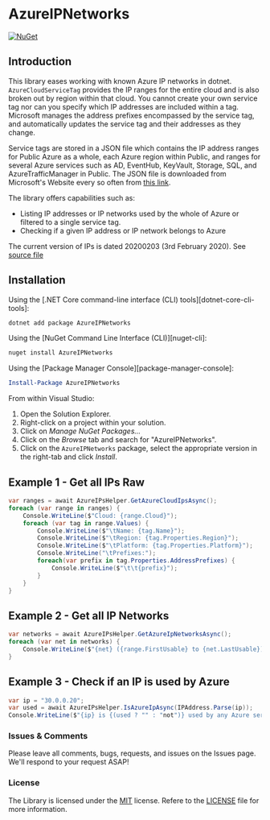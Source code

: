 # AzureIPNetworks

[![NuGet](https://img.shields.io/nuget/v/AzureIPNetworks.svg)](https://www.nuget.org/packages/AzureIPNetworks/)

## Introduction

This library eases working with known Azure IP networks in dotnet. `AzureCloudServiceTag` provides the IP ranges for the entire
cloud and is also broken out by region within that cloud.
You cannot create your own service tag nor can you specify which IP addresses are included within a tag. Microsoft manages the address prefixes encompassed by the service tag, and automatically updates the service tag and their addresses as they change.

Service tags are stored in a JSON file which contains the IP address ranges for Public Azure as a whole, each Azure region within Public,
and ranges for several Azure services such as AD, EventHub, KeyVault, Storage, SQL, and AzureTrafficManager in Public. The JSON file is downloaded from Microsoft's Website every so often from
[this link](https://www.microsoft.com/en-us/download/details.aspx?id=56519).

The library offers capabilities such as:

- Listing IP addresses or IP networks used by the whole of Azure or filtered to a single service tag.
- Checking if a given IP address or IP network belongs to Azure

The current version of IPs is dated 20200203 (3rd February 2020). See [source file](./src/AzureIPNetworks/Resources/ServiceTags_Public_20201012.json)

## Installation

Using the [.NET Core command-line interface (CLI) tools][dotnet-core-cli-tools]:

```sh
dotnet add package AzureIPNetworks
```

Using the [NuGet Command Line Interface (CLI)][nuget-cli]:

```sh
nuget install AzureIPNetworks
```

Using the [Package Manager Console][package-manager-console]:

```powershell
Install-Package AzureIPNetworks
```

From within Visual Studio:

1. Open the Solution Explorer.
2. Right-click on a project within your solution.
3. Click on *Manage NuGet Packages...*
4. Click on the *Browse* tab and search for "AzureIPNetworks".
5. Click on the `AzureIPNetworks` package, select the appropriate version in the right-tab and click *Install*.

## Example 1 - Get all IPs Raw

```csharp
var ranges = await AzureIPsHelper.GetAzureCloudIpsAsync();
foreach (var range in ranges) {
    Console.WriteLine($"Cloud: {range.Cloud}");
    foreach (var tag in range.Values) {
        Console.WriteLine($"\tName: {tag.Name}");
        Console.WriteLine($"\tRegion: {tag.Properties.Region}");
        Console.WriteLine($"\tPlatform: {tag.Properties.Platform}");
        Console.WriteLine("\tPrefixes:");
        foreach(var prefix in tag.Properties.AddressPrefixes) {
            Console.WriteLine($"\t\t{prefix}");
        }
    }
}
```

## Example 2 - Get all IP Networks

```csharp
var networks = await AzureIPsHelper.GetAzureIpNetworksAsync();
foreach (var net in networks) {
    Console.WriteLine($"{net} ({range.FirstUsable} to {net.LastUsable})");
}
```

## Example 3 - Check if an IP is used by Azure

```csharp
var ip = "30.0.0.20";
var used = await AzureIPsHelper.IsAzureIpAsync(IPAddress.Parse(ip));
Console.WriteLine($"{ip} is {(used ? "" : "not")} used by any Azure service");
```

### Issues &amp; Comments

Please leave all comments, bugs, requests, and issues on the Issues page. We'll respond to your request ASAP!

### License

The Library is licensed under the [MIT](http://www.opensource.org/licenses/mit-license.php "Read more about the MIT license form") license. Refere to the [LICENSE](./LICENSE.md) file for more information.
